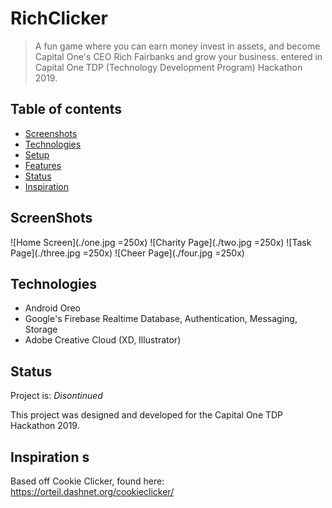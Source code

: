 # RichClicker

> A fun game where you can earn money invest in assets, and become Capital One's CEO Rich Fairbanks and grow your business. entered in Capital One TDP (Technology Development Program) Hackathon 2019.

## Table of contents
* [Screenshots](#screenshots)
* [Technologies](#technologies)
* [Setup](#setup)
* [Features](#features)
* [Status](#status)
* [Inspiration](#inspiration)



## ScreenShots
![Home Screen](./one.jpg =250x)
![Charity Page](./two.jpg =250x)
![Task Page](./three.jpg =250x)
![Cheer Page](./four.jpg =250x)


## Technologies
* Android Oreo
* Google's Firebase Realtime Database, Authentication, Messaging, Storage
* Adobe Creative Cloud (XD, Illustrator)

## Status
Project is: _Disontinued_

This project was designed and developed for the Capital One TDP Hackathon 2019.

## Inspiration s

Based off Cookie Clicker, found here: https://orteil.dashnet.org/cookieclicker/
